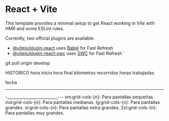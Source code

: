 # React + Vite

This template provides a minimal setup to get React working in Vite with HMR and some ESLint rules.

Currently, two official plugins are available:

- [@vitejs/plugin-react](https://github.com/vitejs/vite-plugin-react/blob/main/packages/plugin-react/README.md) uses [Babel](https://babeljs.io/) for Fast Refresh
- [@vitejs/plugin-react-swc](https://github.com/vitejs/vite-plugin-react-swc) uses [SWC](https://swc.rs/) for Fast Refresh
 `

 git pull origin develop

HISTORICO
 hora inicio 
 hora final
 kilometros recorridos
 horas trabajadas
 
 fecha

_____________________

-_________________________---
sm:grid-cols-{n}: Para pantallas pequeñas.
md:grid-cols-{n}: Para pantallas medianas.
lg:grid-cols-{n}: Para pantallas grandes.
xl:grid-cols-{n}: Para pantallas extra grandes.
2xl:grid-cols-{n}: Para pantallas muy grandes.
